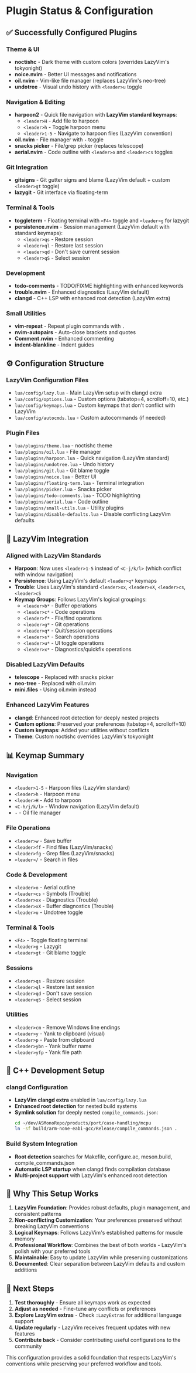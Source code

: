 # Plugin Status & Configuration

## ✅ **Successfully Configured Plugins**

### **Theme & UI**
- **noctishc** - Dark theme with custom colors (overrides LazyVim's tokyonight)
- **noice.nvim** - Better UI messages and notifications
- **oil.nvim** - Vim-like file manager (replaces LazyVim's neo-tree)
- **undotree** - Visual undo history with `<leader>u` toggle

### **Navigation & Editing**
- **harpoon2** - Quick file navigation with **LazyVim standard keymaps**:
  - `<leader>H` - Add file to harpoon
  - `<leader>h` - Toggle harpoon menu
  - `<leader>1-5` - Navigate to harpoon files (LazyVim convention)
- **oil.nvim** - File manager with `-` toggle
- **snacks picker** - File/grep picker (replaces telescope)
- **aerial.nvim** - Code outline with `<leader>o` and `<leader>cs` toggles

### **Git Integration**
- **gitsigns** - Git gutter signs and blame (LazyVim default + custom `<leader>gt` toggle)
- **lazygit** - Git interface via floating-term

### **Terminal & Tools**
- **toggleterm** - Floating terminal with `<F4>` toggle and `<leader>g` for lazygit
- **persistence.nvim** - Session management (LazyVim default with standard keymaps):
  - `<leader>qs` - Restore session
  - `<leader>ql` - Restore last session
  - `<leader>qd` - Don't save current session
  - `<leader>qS` - Select session

### **Development**
- **todo-comments** - TODO/FIXME highlighting with enhanced keywords
- **trouble.nvim** - Enhanced diagnostics (LazyVim default)
- **clangd** - C++ LSP with enhanced root detection (LazyVim extra)

### **Small Utilities**
- **vim-repeat** - Repeat plugin commands with `.`
- **nvim-autopairs** - Auto-close brackets and quotes
- **Comment.nvim** - Enhanced commenting
- **indent-blankline** - Indent guides

## ⚙️ **Configuration Structure**

### **LazyVim Configuration Files**
- `lua/config/lazy.lua` - Main LazyVim setup with clangd extra
- `lua/config/options.lua` - Custom options (tabstop=4, scrolloff=10, etc.)
- `lua/config/keymaps.lua` - Custom keymaps that don't conflict with LazyVim
- `lua/config/autocmds.lua` - Custom autocommands (if needed)

### **Plugin Files**
- `lua/plugins/theme.lua` - noctishc theme
- `lua/plugins/oil.lua` - File manager
- `lua/plugins/harpoon.lua` - Quick navigation (LazyVim standard)
- `lua/plugins/undotree.lua` - Undo history
- `lua/plugins/git.lua` - Git blame toggle
- `lua/plugins/noice.lua` - Better UI
- `lua/plugins/floating-term.lua` - Terminal integration
- `lua/plugins/picker.lua` - Snacks picker
- `lua/plugins/todo-comments.lua` - TODO highlighting
- `lua/plugins/aerial.lua` - Code outline
- `lua/plugins/small-utils.lua` - Utility plugins
- `lua/plugins/disable-defaults.lua` - Disable conflicting LazyVim defaults

## 🔧 **LazyVim Integration**

### **Aligned with LazyVim Standards**
- **Harpoon**: Now uses `<leader>1-5` instead of `<C-j/k/l>` (which conflict with window navigation)
- **Persistence**: Using LazyVim's default `<leader>q*` keymaps
- **Trouble**: Uses LazyVim's standard `<leader>xx`, `<leader>xX`, `<leader>cs`, `<leader>cS`
- **Keymap Groups**: Follows LazyVim's logical groupings:
  - `<leader>b*` - Buffer operations
  - `<leader>c*` - Code operations  
  - `<leader>f*` - File/find operations
  - `<leader>g*` - Git operations
  - `<leader>q*` - Quit/session operations
  - `<leader>s*` - Search operations
  - `<leader>u*` - UI toggle operations
  - `<leader>x*` - Diagnostics/quickfix operations

### **Disabled LazyVim Defaults**
- **telescope** - Replaced with snacks picker
- **neo-tree** - Replaced with oil.nvim
- **mini.files** - Using oil.nvim instead

### **Enhanced LazyVim Features**
- **clangd**: Enhanced root detection for deeply nested projects
- **Custom options**: Preserved your preferences (tabstop=4, scrolloff=10)
- **Custom keymaps**: Added your utilities without conflicts
- **Theme**: Custom noctishc overrides LazyVim's tokyonight

## 📊 **Keymap Summary**

### **Navigation**
- `<leader>1-5` - Harpoon files (LazyVim standard)
- `<leader>h` - Harpoon menu
- `<leader>H` - Add to harpoon
- `<C-h/j/k/l>` - Window navigation (LazyVim default)
- `-` - Oil file manager

### **File Operations**
- `<leader>w` - Save buffer
- `<leader>ff` - Find files (LazyVim/snacks)
- `<leader>fg` - Grep files (LazyVim/snacks)
- `<leader>/` - Search in files

### **Code & Development**
- `<leader>o` - Aerial outline
- `<leader>cs` - Symbols (Trouble)
- `<leader>xx` - Diagnostics (Trouble)
- `<leader>xX` - Buffer diagnostics (Trouble)
- `<leader>u` - Undotree toggle

### **Terminal & Tools**
- `<F4>` - Toggle floating terminal
- `<leader>g` - Lazygit
- `<leader>gt` - Git blame toggle

### **Sessions**
- `<leader>qs` - Restore session
- `<leader>ql` - Restore last session
- `<leader>qd` - Don't save session
- `<leader>qS` - Select session

### **Utilities**
- `<leader>cm` - Remove Windows line endings
- `<leader>y` - Yank to clipboard (visual)
- `<leader>p` - Paste from clipboard
- `<leader>ybn` - Yank buffer name
- `<leader>yfp` - Yank file path

## 🔄 **C++ Development Setup**

### **clangd Configuration**
- **LazyVim clangd extra** enabled in `lua/config/lazy.lua`
- **Enhanced root detection** for nested build systems
- **Symlink solution** for deeply nested `compile_commands.json`:
  ```bash
  cd ~/dev/ASMonoRepo/products/port/case-handling/mcpu
  ln -sf build/arm-none-eabi-gcc/Release/compile_commands.json .
  ```

### **Build System Integration**
- **Root detection** searches for Makefile, configure.ac, meson.build, compile_commands.json
- **Automatic LSP startup** when clangd finds compilation database
- **Multi-project support** with LazyVim's enhanced root detection

## 🎯 **Why This Setup Works**

1. **LazyVim Foundation**: Provides robust defaults, plugin management, and consistent patterns
2. **Non-conflicting Customization**: Your preferences preserved without breaking LazyVim conventions
3. **Logical Keymaps**: Follows LazyVim's established patterns for muscle memory
4. **Professional Workflow**: Combines the best of both worlds - LazyVim's polish with your preferred tools
5. **Maintainable**: Easy to update LazyVim while preserving customizations
6. **Documented**: Clear separation between LazyVim defaults and custom additions

## 🚀 **Next Steps**

1. **Test thoroughly** - Ensure all keymaps work as expected
2. **Adjust as needed** - Fine-tune any conflicts or preferences
3. **Explore LazyVim extras** - Check `:LazyExtras` for additional language support
4. **Update regularly** - LazyVim receives frequent updates with new features
5. **Contribute back** - Consider contributing useful configurations to the community

This configuration provides a solid foundation that respects LazyVim's conventions while preserving your preferred workflow and tools. 